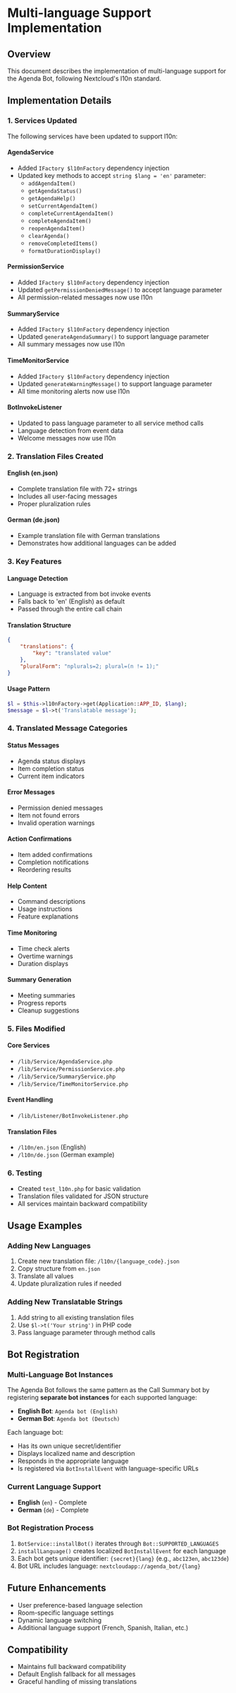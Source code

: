 # Multi-language Support Implementation

## Overview
This document describes the implementation of multi-language support for the Agenda Bot, following Nextcloud's l10n standard.

## Implementation Details

### 1. Services Updated
The following services have been updated to support l10n:

#### AgendaService
- Added `IFactory $l10nFactory` dependency injection
- Updated key methods to accept `string $lang = 'en'` parameter:
  - `addAgendaItem()`
  - `getAgendaStatus()`
  - `getAgendaHelp()`
  - `setCurrentAgendaItem()`
  - `completeCurrentAgendaItem()`
  - `completeAgendaItem()`
  - `reopenAgendaItem()`
  - `clearAgenda()`
  - `removeCompletedItems()`
  - `formatDurationDisplay()`

#### PermissionService
- Added `IFactory $l10nFactory` dependency injection
- Updated `getPermissionDeniedMessage()` to accept language parameter
- All permission-related messages now use l10n

#### SummaryService
- Added `IFactory $l10nFactory` dependency injection
- Updated `generateAgendaSummary()` to support language parameter
- All summary messages now use l10n

#### TimeMonitorService
- Added `IFactory $l10nFactory` dependency injection
- Updated `generateWarningMessage()` to support language parameter
- All time monitoring alerts now use l10n

#### BotInvokeListener
- Updated to pass language parameter to all service method calls
- Language detection from event data
- Welcome messages now use l10n

### 2. Translation Files Created

#### English (en.json)
- Complete translation file with 72+ strings
- Includes all user-facing messages
- Proper pluralization rules

#### German (de.json)
- Example translation file with German translations
- Demonstrates how additional languages can be added

### 3. Key Features

#### Language Detection
- Language is extracted from bot invoke events
- Falls back to 'en' (English) as default
- Passed through the entire call chain

#### Translation Structure
```json
{
    "translations": {
        "key": "translated value"
    },
    "pluralForm": "nplurals=2; plural=(n != 1);"
}
```

#### Usage Pattern
```php
$l = $this->l10nFactory->get(Application::APP_ID, $lang);
$message = $l->t('Translatable message');
```

### 4. Translated Message Categories

#### Status Messages
- Agenda status displays
- Item completion status
- Current item indicators

#### Error Messages
- Permission denied messages
- Item not found errors
- Invalid operation warnings

#### Action Confirmations
- Item added confirmations
- Completion notifications
- Reordering results

#### Help Content
- Command descriptions
- Usage instructions
- Feature explanations

#### Time Monitoring
- Time check alerts
- Overtime warnings
- Duration displays

#### Summary Generation
- Meeting summaries
- Progress reports
- Cleanup suggestions

### 5. Files Modified

#### Core Services
- `/lib/Service/AgendaService.php`
- `/lib/Service/PermissionService.php`
- `/lib/Service/SummaryService.php`
- `/lib/Service/TimeMonitorService.php`

#### Event Handling
- `/lib/Listener/BotInvokeListener.php`

#### Translation Files
- `/l10n/en.json` (English)
- `/l10n/de.json` (German example)

### 6. Testing
- Created `test_l10n.php` for basic validation
- Translation files validated for JSON structure
- All services maintain backward compatibility

## Usage Examples

### Adding New Languages
1. Create new translation file: `/l10n/{language_code}.json`
2. Copy structure from `en.json`
3. Translate all values
4. Update pluralization rules if needed

### Adding New Translatable Strings
1. Add string to all existing translation files
2. Use `$l->t('Your string')` in PHP code
3. Pass language parameter through method calls

## Bot Registration

### Multi-Language Bot Instances
The Agenda Bot follows the same pattern as the Call Summary bot by registering **separate bot instances** for each supported language:

- **English Bot**: `Agenda bot (English)` 
- **German Bot**: `Agenda bot (Deutsch)`

Each language bot:
- Has its own unique secret/identifier
- Displays localized name and description
- Responds in the appropriate language
- Is registered via `BotInstallEvent` with language-specific URLs

### Current Language Support
- **English** (`en`) - Complete
- **German** (`de`) - Complete

### Bot Registration Process
1. `BotService::installBot()` iterates through `Bot::SUPPORTED_LANGUAGES`
2. `installLanguage()` creates localized `BotInstallEvent` for each language
3. Each bot gets unique identifier: `{secret}{lang}` (e.g., `abc123en`, `abc123de`)
4. Bot URL includes language: `nextcloudapp://agenda_bot/{lang}`

## Future Enhancements
- User preference-based language selection
- Room-specific language settings
- Dynamic language switching
- Additional language support (French, Spanish, Italian, etc.)

## Compatibility
- Maintains full backward compatibility
- Default English fallback for all messages
- Graceful handling of missing translations
